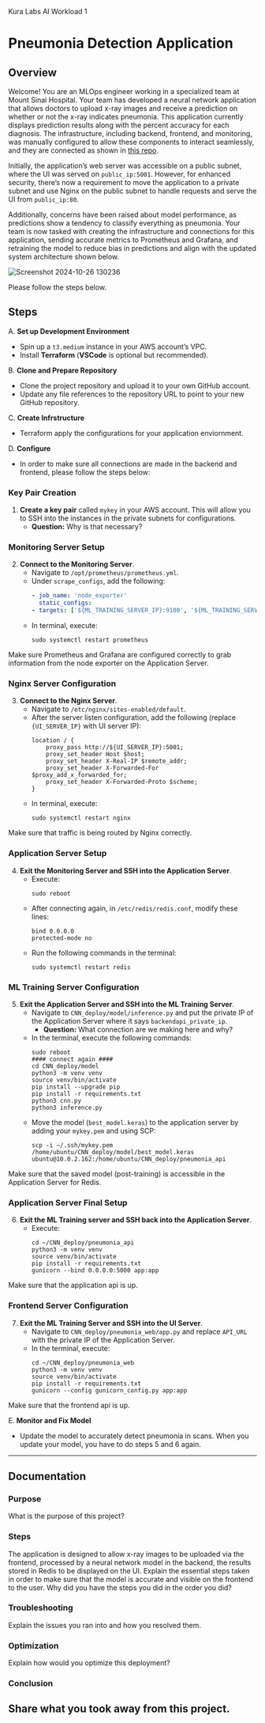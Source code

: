 Kura Labs AI Workload 1
# Pneumonia Detection Application

## Overview

Welcome! You are an MLOps engineer working in a specialized team at Mount Sinai Hospital. Your team has developed a neural network application that allows doctors to upload x-ray images and receive a prediction on whether or not the x-ray indicates pneumonia. This application currently displays prediction results along with the percent accuracy for each diagnosis. The infrastructure, including backend, frontend, and monitoring, was manually configured to allow these components to interact seamlessly, and they are connected as shown in [this repo](https://github.com/elmorenox/CNN_deploy/blob/main/README.md). 

Initially, the application’s web server was accessible on a public subnet, where the UI was served on `public_ip:5001`. However, for enhanced security, there’s now a requirement to move the application to a private subnet and use Nginx on the public subnet to handle requests and serve the UI from `public_ip:80`. 

Additionally, concerns have been raised about model performance, as predictions show a tendency to classify everything as pneumonia. Your team is now tasked with creating the infrastructure and connections for this application, sending accurate metrics to Prometheus and Grafana, and retraining the model to reduce bias in predictions and align with the updated system architecture shown below. 

![Screenshot 2024-10-26 130236](https://github.com/user-attachments/assets/33328621-4d3b-4234-aafa-2624e5f66ced)

Please follow the steps below.

## Steps

A. **Set up Development Environment**
   - Spin up a `t3.medium` instance in your AWS account’s VPC.
   - Install **Terraform** (**VSCode** is optional but recommended).
   
B. **Clone and Prepare Repository**
   - Clone the project repository and upload it to your own GitHub account.
   - Update any file references to the repository URL to point to your new GitHub repository.
   
C. **Create Infrstructure**
   - Terraform apply the configurations for your application enviornment. 
   
D. **Configure**
   - In order to make sure all connections are made in the backend and frontend, please follow the steps below:

### Key Pair Creation
1. **Create a key pair** called `mykey` in your AWS account. This will allow you to SSH into the instances in the private subnets for configurations.
   - **Question:** Why is that necessary?

### Monitoring Server Setup
2. **Connect to the Monitoring Server**.
   - Navigate to `/opt/prometheus/prometheus.yml`.
   - Under `scrape_configs`, add the following:
     ```yaml
     - job_name: 'node_exporter'
       static_configs:
     - targets: ['${ML_TRAINING_SERVER_IP}:9100', '${ML_TRAINING_SERVER_IP}:8000']
     ```
   - In terminal, execute:
     ```
     sudo systemctl restart prometheus
     ```
Make sure Prometheus and Grafana are configured correctly to grab information from the node exporter on the Application Server. 

### Nginx Server Configuration
3. **Connect to the Nginx Server**.
   - Navigate to `/etc/nginx/sites-enabled/default`.
   - After the server listen configuration, add the following (replace `{UI_SERVER_IP}` with UI server IP):
     ```nginx
     location / {
         proxy_pass http://${UI_SERVER_IP}:5001;
         proxy_set_header Host $host;
         proxy_set_header X-Real-IP $remote_addr;
         proxy_set_header X-Forwarded-For $proxy_add_x_forwarded_for;
         proxy_set_header X-Forwarded-Proto $scheme;
     }
     ```
   - In terminal, execute:
     ```
     sudo systemctl restart nginx
     ```
Make sure that traffic is being routed by Nginx correctly. 

### Application Server Setup
4. **Exit the Monitoring Server and SSH into the Application Server**.
   - Execute:
     ```
     sudo reboot
     ```
   - After connecting again, in `/etc/redis/redis.conf`, modify these lines:
     ```
     bind 0.0.0.0
     protected-mode no
     ```
   - Run the following commands in the terminal:
     ```
     sudo systemctl restart redis
     ```

### ML Training Server Configuration
5. **Exit the Application Server and SSH into the ML Training Server**.
   - Navigate to `CNN_deploy/model/inference.py` and put the private IP of the Application Server where it says `backendapi_private_ip`.
     - **Question:** What connection are we making here and why?
   - In the terminal, execute the following commands:
     ```
     sudo reboot
     #### connect again ####
     cd CNN_deploy/model
     python3 -m venv venv
     source venv/bin/activate
     pip install --upgrade pip
     pip install -r requirements.txt
     python3 cnn.py
     python3 inference.py
     ```
   - Move the model (`best_model.keras`) to the application server by adding your `mykey.pem` and using SCP:
     ```
     scp -i ~/.ssh/mykey.pem /home/ubuntu/CNN_deploy/model/best_model.keras ubuntu@10.0.2.162:/home/ubuntu/CNN_deploy/pneumonia_api
     ```
Make sure that the saved model (post-training) is accessible in the Application Server for Redis.

### Application Server Final Setup
6. **Exit the ML Training server and SSH back into the Application Server**.
   - Execute:
     ```
     cd ~/CNN_deploy/pneumonia_api
     python3 -m venv venv
     source venv/bin/activate
     pip install -r requirements.txt
     gunicorn --bind 0.0.0.0:5000 app:app
     ```
Make sure that the application api is up. 

### Frontend Server Configuration
7. **Exit the ML Training Server and SSH into the UI Server**.
   - Navigate to `CNN_deploy/pneumonia_web/app.py` and replace `API_URL` with the private IP of the Application Server.
   - In the terminal, execute:
     ```
     cd ~/CNN_deploy/pneumonia_web
     python3 -m venv venv
     source venv/bin/activate
     pip install -r requirements.txt
     gunicorn --config gunicorn_config.py app:app
     ```
Make sure that the frontend api is up.
   
E. **Monitor and Fix Model**
   - Update the model to accurately detect pneumonia in scans. When you update your model, you have to do steps 5 and 6 again. 

---

## Documentation

### Purpose
What is the purpose of this project?

### Steps
The application is designed to allow x-ray images to be uploaded via the frontend, processed by a neural network model in the backend, the results stored in Redis to be displayed on the UI. Explain the essential steps taken in order to make sure that the model is accurate and visible on the frontend to the user. Why did you have the steps you did in the order you did?

### Troubleshooting
Explain the issues you ran into and how you resolved them.

### Optimization
Explain how would you optimize this deployment?

### Conclusion
Share what you took away from this project. 
--- 